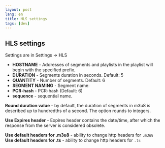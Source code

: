 ```yaml
---
layout: post
lang: en
title: HLS settings
tags: [dev]
---
```


## HLS settings

<!-- more -->

Settings are in Settings -> HLS  

 - **HOSTNAME** - Addresses of segments and playlists in the playlist will begin with the specified prefix.  
 - **DURATION** - Segments duration in seconds. Default: 5
 - **QUANTITY** - Number of segments. Default: 6
 - **SEGMENT NAMING** - Segment name:
  - **PCR-hash** - PCR-hash (Default: 6)
  - **sequence** - sequential name.  


**Round duration value** - by default, the duration of segments in m3u8 is described up to hundredths of a second. The option rounds to integers.

**Use Expires header** - Expires header contains the date/time, after which the response from the server is considered obsolete.

**Use default headers for .m3u8** - ability to change http headers for  `.m3u8`  
**Use default headers for .ts** - ability to change http headers for  `.ts`  

